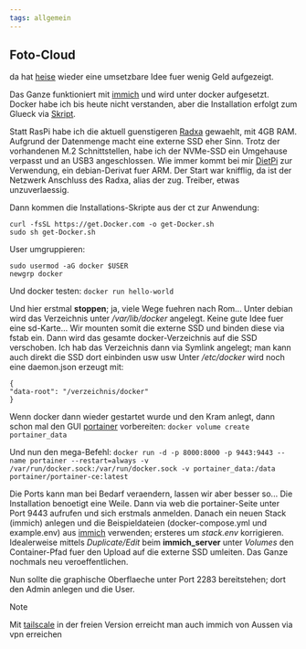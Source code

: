 ```yaml
---
tags: allgemein
---
```

## Foto-Cloud
da hat [heise](https://www.heise.de/select/ct/2024/19/2419711144883730226) wieder eine umsetzbare Idee fuer wenig Geld aufgezeigt.

Das Ganze funktioniert mit [immich](https://github.com/immich-app/immich) und wird unter docker aufgesetzt. Docker habe ich bis heute nicht verstanden, aber die Installation erfolgt zum Glueck via [Skript](https://ct.de/ynx4).

Statt RasPi habe ich die aktuell guenstigeren [Radxa](https://wiki.radxa.com/Rock3/3a) gewaehlt, mit 4GB RAM. Aufgrund der Datenmenge macht eine externe SSD eher Sinn. Trotz der vorhandenen M.2 Schnittstellen, habe ich der NVMe-SSD ein Umgehause verpasst und an USB3 angeschlossen.
Wie immer kommt bei mir [DietPi](https://dietpi.com/) zur Verwendung, ein debian-Derivat fuer ARM. Der Start war knifflig, da ist der Netzwerk Anschluss des Radxa, alias der zug. Treiber, etwas unzuverlaessig.

Dann kommen die Installations-Skripte aus der ct zur Anwendung:
```
curl -fsSL https://get.Docker.com -o get-Docker.sh
sudo sh get-Docker.sh
```
User umgruppieren:
```
sudo usermod -aG docker $USER
newgrp docker
```
Und docker testen:
`docker run hello-world`

Und hier erstmal **stoppen**; ja, viele Wege fuehren nach Rom... Unter debian wird das Verzeichnis unter */var/lib/docker* angelegt. Keine gute Idee fuer eine sd-Karte... Wir mounten somit die externe SSD und binden diese via fstab ein. Dann wird das gesamte docker-Verzeichnis auf die SSD verschoben. Ich hab das Verzeichnis dann via Symlink angelegt; man kann auch direkt die SSD dort einbinden usw usw
Unter */etc/docker* wird noch eine daemon.json erzeugt mit:
```
{
"data-root": "/verzeichnis/docker"
}
```

Wenn docker dann wieder gestartet wurde und den Kram anlegt, dann schon mal den GUI [portainer]( https://hub.docker.com/r/portainer/portainer) vorbereiten:
`docker volume create portainer_data`

Und nun den mega-Befehl:
`docker run -d -p 8000:8000 -p 9443:9443 --name portainer --restart=always -v /var/run/docker.sock:/var/run/docker.sock -v portainer_data:/data portainer/portainer-ce:latest`

Die Ports kann man bei Bedarf veraendern, lassen wir aber besser so... Die Installation benoetigt eine Weile.
Dann via web die portainer-Seite unter Port 9443 aufrufen und sich erstmals anmelden. Danach ein neuen Stack (immich) anlegen und die Beispieldateien (docker-compose.yml und example.env) aus [immich](https://github.com/immich-app/immich/tree/main/docker) verwenden; ersteres um *stack.env* korrigieren.
Idealerweise mittels *Duplicate/Edit* beim **immich_server** unter *Volumes* den Container-Pfad fuer den Upload auf die externe SSD umleiten. Das Ganze nochmals neu veroeffentlichen.

Nun sollte die graphische Oberflaeche unter Port 2283 bereitstehen; dort den Admin anlegen und die User.

> [!NOTE]
> Mit [tailscale](https://tailscale.com/) in der freien Version erreicht man auch immich von Aussen via vpn erreichen
